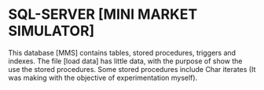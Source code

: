 # SQL-SERVER [MINI MARKET SIMULATOR]
This database [MMS] contains tables, stored procedures, triggers and indexes. The file [load data] has little data, with the purpose of show the use the stored procedures. Some stored procedures include Char iterates (It was making with the objective of experimentation myself).
